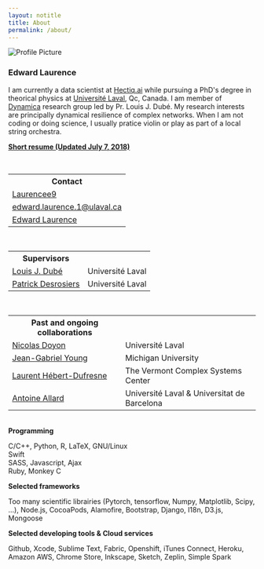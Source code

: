 ```yaml
---
layout: notitle
title: About
permalink: /about/
---
```

<link rel="stylesheet" href="/css/bootstrap.min.css">
<img src="{{ site.baseurl }}/assets/profile-picture.jpg" title="Profile Picture" class="profile">

### Edward Laurence

I am currently a data scientist at [Hectiq.ai][hectiq] while pursuing a PhD's degree in theorical physics at [Université Laval][ulaval], Qc, Canada. I am member of [Dynamica][dynamica] research group led by Pr. Louis J. Dubé. My research interests are principally dynamical resilience of complex networks. When I am not coding or doing science, I usually pratice violin or play as part of a local string orchestra.

<b class="gray-box"><a href="/assets/resume/Laurence_Edward.pdf">Short resume (Updated July 7, 2018)</a></b>


[ulaval]: https://www.ulaval.ca
[dynamica]: http://www.dynamica.phy.ulaval.ca
[hectiq]: https://www.hectiq.ai/
<br>
<table cellspacing="0" cellpadding="0" class="table-about">
  <tr>
    <th>Contact</th>
  </tr>
  <tr>
    <td><a href="https://github.com/laurencee9"><i class="fa fa-github"></i>Laurencee9</a></td>
   </tr>
  <tr class="even">
    <td><a href="mailto:edward.laurence.1@ulaval.ca"><i class="fa fa-envelope"></i>edward.laurence.1@ulaval.ca</a></td>
  </tr>
  <tr>
    <td><a href="
        https://scholar.google.ca/citations?user=6KFCHQoAAAAJ&amp;hl=en"><i class="fa fa-graduation-cap"></i>Edward Laurence</a></td>
  </tr>
</table>
<br>
<table cellspacing="0" cellpadding="0" class="table-about table-collabs">
  <tr>
    <th>Supervisors</th><th></th>
  </tr>
  <tr>
    <td><a href="http://www.dynamica.phy.ulaval.ca">Louis J. Dubé</a></td><td>Université Laval</td>
  </tr>
  <tr>
    <td><a href="http://patrickdesrosier4.wixsite.com/patrickdesrosiers">Patrick Desrosiers</a></td><td>Université Laval</td>
  </tr>
</table>
<br>
<table cellspacing="0" cellpadding="0" class="table-about table-collabs">
  <tr>
    <th>Past and ongoing collaborations</th><th></th>
  </tr>
   <tr>
    <td><a href="https://www.mat.ulaval.ca/departement-et-professeurs/direction-personnel-et-etudiants/professeurs/fiche-de-professeur/show/doyon-nicolas/">Nicolas Doyon</a></td><td>Université Laval</td>
  </tr>
   <tr>
    <td><a href="http://www.jgyoung.ca">Jean-Gabriel Young</a></td><td> Michigan University</td>
  </tr>
   <tr>
    <td><a href="http://laurenthebertdufresne.github.io">Laurent Hébert-Dufresne</a></td><td>The Vermont Complex Systems Center</td>
  </tr>
  <tr>
    <td><a href="http://antoineallard.github.io">Antoine Allard</a></td><td>Université Laval & Universitat de Barcelona</td>
  </tr>
</table>
<br>

<div class="row">
  <div class="col-md-4">
    <b>Programming</b>
    <p>C/C++, Python, R, LaTeX, GNU/Linux<br>Swift<br>SASS, Javascript, Ajax <br>Ruby, Monkey C</p>
  </div>
  <div class="col-md-4">
    <b>Selected frameworks</b>
    <p>Too many scientific librairies (Pytorch, tensorflow, Numpy, Matplotlib, Scipy, ...), Node.js, CocoaPods, Alamofire, Bootstrap, Django, I18n, D3.js, Mongoose </p>
  </div>
  <div class="col-md-4">
    <b>Selected developing tools & Cloud services</b>
    <p>Github, Xcode, Sublime Text, Fabric, Openshift, iTunes Connect, Heroku, Amazon AWS, Chrome Store, Inkscape, Sketch, Zeplin, Simple Spark</p>
  </div>
</div>
